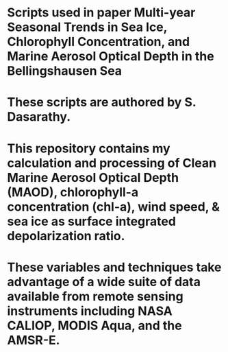# Scripts used in paper Multi-year Seasonal Trends in Sea Ice, Chlorophyll Concentration, and Marine Aerosol Optical Depth in the Bellingshausen Sea
# These scripts are authored by S. Dasarathy. 
# This repository contains my calculation and processing of Clean Marine Aerosol Optical Depth (MAOD), chlorophyll-a concentration (chl-a), wind speed, & sea ice as surface integrated depolarization ratio. 
# These variables and techniques take advantage of a wide suite of data available from remote sensing instruments including NASA CALIOP, MODIS Aqua, and the AMSR-E. 

